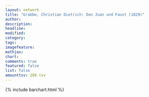 ```yaml
---
layout: network
title: "Grabbe, Christian Dietrich: Don Juan und Faust (1829)"
author:
description:
headline:
modified:
category:
tags:
imagefeature: 
mathjax: 
chart: 
comments: true
featured: false
list: false
amounttsv: 209.tsv
---
```

{% include barchart.html %}
